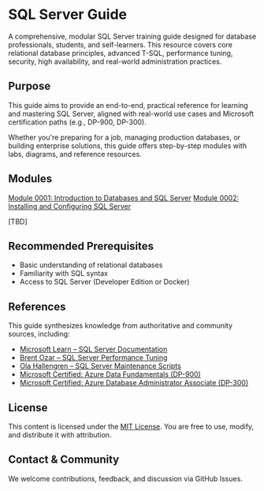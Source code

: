 # SQL Server Guide

A comprehensive, modular SQL Server training guide designed for database professionals, students, and self-learners. This resource covers core relational database principles, advanced T-SQL, performance tuning, security, high availability, and real-world administration practices.

## Purpose

This guide aims to provide an end-to-end, practical reference for learning and mastering SQL Server, aligned with real-world use cases and Microsoft certification paths (e.g., DP-900, DP-300).

Whether you're preparing for a job, managing production databases, or building enterprise solutions, this guide offers step-by-step modules with labs, diagrams, and reference resources.

## Modules

[Module 0001: Introduction to Databases and SQL Server](Module0001_Introduction_to_Databases_and_SQL_Server.md)
[Module 0002: Installing and Configuring SQL Server](Module0002_Installing_and_Configuring_SQL_Server.md)

[TBD]

## Recommended Prerequisites

- Basic understanding of relational databases
- Familiarity with SQL syntax
- Access to SQL Server (Developer Edition or Docker)

## References

This guide synthesizes knowledge from authoritative and community sources, including:

- [Microsoft Learn – SQL Server Documentation](https://learn.microsoft.com/en-us/sql/)
- [Brent Ozar – SQL Server Performance Tuning](https://www.brentozar.com/)
- [Ola Hallengren – SQL Server Maintenance Scripts](https://ola.hallengren.com/)
- [Microsoft Certified: Azure Data Fundamentals (DP-900)](https://learn.microsoft.com/en-us/certifications/exams/dp-900/)
- [Microsoft Certified: Azure Database Administrator Associate (DP-300)](https://learn.microsoft.com/en-us/certifications/azure-database-administrator/)

## License

This content is licensed under the [MIT License](LICENSE). You are free to use, modify, and distribute it with attribution.

## Contact & Community

We welcome contributions, feedback, and discussion via GitHub Issues.
